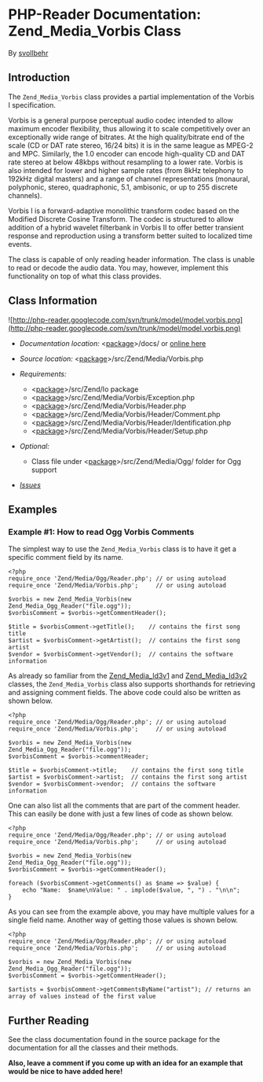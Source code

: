 # PHP-Reader Documentation: Zend\_Media\_Vorbis Class #
By [svollbehr](http://code.google.com/u/svollbehr/)

## Introduction ##
The `Zend_Media_Vorbis` class provides a partial implementation of the Vorbis I specification.

Vorbis is a general purpose perceptual audio codec intended to allow maximum encoder flexibility, thus allowing it to scale competitively over an exceptionally wide range of bitrates. At the high quality/bitrate end of the scale (CD or DAT rate stereo, 16/24 bits) it is in the same league as MPEG-2 and MPC. Similarly, the 1.0 encoder can encode high-quality CD and DAT rate stereo at below 48kbps without resampling to a lower rate. Vorbis is also intended for lower and higher sample rates (from 8kHz telephony to 192kHz digital masters) and a range of channel representations (monaural, polyphonic, stereo, quadraphonic, 5.1, ambisonic, or up to 255 discrete channels).

Vorbis I is a forward-adaptive monolithic transform codec based on the Modified Discrete Cosine Transform. The codec is structured to allow addition of a hybrid wavelet filterbank in Vorbis II to offer better transient response and reproduction using a transform better suited to localized time events.

The class is capable of only reading header information. The class is unable to read or decode the audio data. You may, however, implement this functionality on top of what this class provides.

## Class Information ##
![http://php-reader.googlecode.com/svn/trunk/model/model.vorbis.png](http://php-reader.googlecode.com/svn/trunk/model/model.vorbis.png)

  * _Documentation location:_ <[package](http://code.google.com/p/php-reader/downloads/list)>/docs/ or [online here](http://php-reader.googlecode.com/svn/docs/index.html)
  * _Source location:_ <[package](http://code.google.com/p/php-reader/downloads/list)>/src/Zend/Media/Vorbis.php
  * _Requirements:_
    * <[package](http://code.google.com/p/php-reader/downloads/list)>/src/Zend/Io package
    * <[package](http://code.google.com/p/php-reader/downloads/list)>/src/Zend/Media/Vorbis/Exception.php
    * <[package](http://code.google.com/p/php-reader/downloads/list)>/src/Zend/Media/Vorbis/Header.php
    * <[package](http://code.google.com/p/php-reader/downloads/list)>/src/Zend/Media/Vorbis/Header/Comment.php
    * <[package](http://code.google.com/p/php-reader/downloads/list)>/src/Zend/Media/Vorbis/Header/Identification.php
    * <[package](http://code.google.com/p/php-reader/downloads/list)>/src/Zend/Media/Vorbis/Header/Setup.php
  * _Optional:_
    * Class file under <[package](http://code.google.com/p/php-reader/downloads/list)>/src/Zend/Media/Ogg/ folder for Ogg support

  * _[Issues](http://code.google.com/p/php-reader/issues/list?q=label:Vorbis)_

## Examples ##
### Example #1: How to read Ogg Vorbis Comments ###
The simplest way to use the `Zend_Media_Vorbis` class is to have it get a specific comment field by its name.

```
<?php
require_once 'Zend/Media/Ogg/Reader.php'; // or using autoload
require_once 'Zend/Media/Vorbis.php';     // or using autoload

$vorbis = new Zend_Media_Vorbis(new Zend_Media_Ogg_Reader("file.ogg"));
$vorbisComment = $vorbis->getCommentHeader();

$title = $vorbisComment->getTitle();    // contains the first song title
$artist = $vorbisComment->getArtist();  // contains the first song artist
$vendor = $vorbisComment->getVendor();  // contains the software information
```

As already so familiar from the [Zend\_Media\_Id3v1](ID3v1.md) and [Zend\_Media\_Id3v2](ID3v2.md) classes, the `Zend_Media_Vorbis` class also supports shorthands for retrieving and assigning comment fields. The above code could also be written as shown below.

```
<?php
require_once 'Zend/Media/Ogg/Reader.php'; // or using autoload
require_once 'Zend/Media/Vorbis.php';     // or using autoload

$vorbis = new Zend_Media_Vorbis(new Zend_Media_Ogg_Reader("file.ogg"));
$vorbisComment = $vorbis->commentHeader;

$title = $vorbisComment->title;    // contains the first song title
$artist = $vorbisComment->artist;  // contains the first song artist
$vendor = $vorbisComment->vendor;  // contains the software information
```

One can also list all the comments that are part of the comment header. This can easily be done with just a few lines of code as shown below.

```
<?php
require_once 'Zend/Media/Ogg/Reader.php'; // or using autoload
require_once 'Zend/Media/Vorbis.php';     // or using autoload

$vorbis = new Zend_Media_Vorbis(new Zend_Media_Ogg_Reader("file.ogg"));
$vorbisComment = $vorbis->getCommentHeader();

foreach ($vorbisComment->getComments() as $name => $value) {
    echo "Name:  $name\nValue: " . implode($value, ", ") . "\n\n";
}
```

As you can see from the example above, you may have multiple values for a single field name. Another way of getting those values is shown below.

```
<?php
require_once 'Zend/Media/Ogg/Reader.php'; // or using autoload
require_once 'Zend/Media/Vorbis.php';     // or using autoload

$vorbis = new Zend_Media_Vorbis(new Zend_Media_Ogg_Reader("file.ogg"));
$vorbisComment = $vorbis->getCommentHeader();

$artists = $vorbisComment->getCommentsByName("artist"); // returns an array of values instead of the first value
```

## Further Reading ##
See the class documentation found in the source package for the documentation for all the classes and their methods.

**Also, leave a comment if you come up with an idea for an example that would be nice to have added here!**